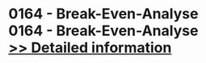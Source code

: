 # 0164 - Break-Even-Analyse<br />0164 - Break-Even-Analyse<br />[>> Detailed information](https://secure.shareit.com/shareit/product.html?productid=301001439&affiliateid=200057808)